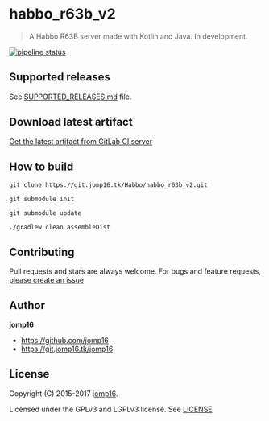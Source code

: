 # habbo_r63b_v2
> A Habbo R63B server made with Kotlin and Java. In development.

[![pipeline status](https://git.jomp16.tk/Habbo/habbo_r63b_v2/badges/master/pipeline.svg)](https://git.jomp16.tk/Habbo/habbo_r63b_v2/commits/master)

## Supported releases

See [SUPPORTED_RELEASES.md](SUPPORTED_RELEASES.md) file.

## Download latest artifact
[Get the latest artifact from GitLab CI server](https://git.jomp16.tk/Habbo/habbo_r63b_v2/-/jobs/artifacts/master/download?job=build)

## How to build

`git clone https://git.jomp16.tk/Habbo/habbo_r63b_v2.git`

`git submodule init`

`git submodule update`

`./gradlew clean assembleDist`

## Contributing

Pull requests and stars are always welcome. For bugs and feature requests, [please create an issue](https://git.jomp16.tk/Habbo/habbo_r63b_v2/issues)

## Author

**jomp16**

+ https://github.com/jomp16
+ https://git.jomp16.tk/jomp16

## License

Copyright (C) 2015-2017 [jomp16](https://git.jomp16.tk).

Licensed under the GPLv3 and LGPLv3 license. See [LICENSE](LICENSE)
